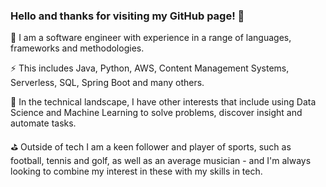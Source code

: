### Hello and thanks for visiting my GitHub page! 👋

👨 I am a software engineer with experience in a range of languages, frameworks and methodologies.

⚡ This includes Java, Python, AWS, Content Management Systems, Serverless, SQL, Spring Boot and many others.

🌱 In the technical landscape, I have other interests that include using Data Science and Machine Learning to solve problems, discover insight and automate tasks.

⛳ Outside of tech I am a keen follower and player of sports, such as football, tennis and golf, as well as an average musician - and I'm always looking to combine my interest in these with my skills in tech.  

<!--
**kevendi/kevendi** is a ✨ _special_ ✨ repository because its `README.md` (this file) appears on your GitHub profile.

Here are some ideas to get you started:

- 🔭 I’m currently working on ...
- 🌱 I’m currently learning ...
- 👯 I’m looking to collaborate on ...
- 🤔 I’m looking for help with ...
- 💬 Ask me about ...
- 📫 How to reach me: ...
- 😄 Pronouns: ...
- ⚡ Fun fact: ...
-->
